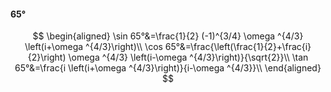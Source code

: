 #### 65°

$$
\begin{aligned}
\sin 65°&=\frac{1}{2} (-1)^{3/4} \omega ^{4/3} \left(i+\omega ^{4/3}\right)\\
\cos 65°&=\frac{\left(\frac{1}{2}+\frac{i}{2}\right) \omega ^{4/3} \left(i-\omega ^{4/3}\right)}{\sqrt{2}}\\
\tan 65°&=\frac{i \left(i+\omega ^{4/3}\right)}{i-\omega ^{4/3}}\\
\end{aligned}
$$

